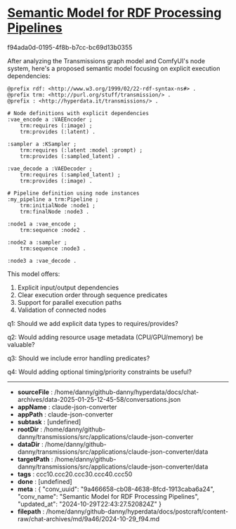 # [Semantic Model for RDF Processing Pipelines](https://claude.ai/chat/9a466658-cb08-4638-8fcd-1913caba6a24)

f94ada0d-0195-4f8b-b7cc-bc69d13b0355

 After analyzing the Transmissions graph model and ComfyUI's node system, here's a proposed semantic model focusing on explicit execution dependencies:

```turtle
@prefix rdf: <http://www.w3.org/1999/02/22-rdf-syntax-ns#> .
@prefix trm: <http://purl.org/stuff/transmission/> .
@prefix : <http://hyperdata.it/transmissions/> .

# Node definitions with explicit dependencies
:vae_encode a :VAEEncoder ;
    trm:requires (:image) ;
    trm:provides (:latent) .

:sampler a :KSampler ;
    trm:requires (:latent :model :prompt) ;
    trm:provides (:sampled_latent) .

:vae_decode a :VAEDecoder ;
    trm:requires (:sampled_latent) ;
    trm:provides (:image) .

# Pipeline definition using node instances
:my_pipeline a trm:Pipeline ;
    trm:initialNode :node1 ;
    trm:finalNode :node3 .

:node1 a :vae_encode ;
    trm:sequence :node2 .

:node2 a :sampler ;
    trm:sequence :node3 .

:node3 a :vae_decode .
```

This model offers:
1. Explicit input/output dependencies
2. Clear execution order through sequence predicates
3. Support for parallel execution paths
4. Validation of connected nodes

q1: Should we add explicit data types to requires/provides?

q2: Would adding resource usage metadata (CPU/GPU/memory) be valuable?

q3: Should we include error handling predicates?

q4: Would adding optional timing/priority constraints be useful?

---

* **sourceFile** : /home/danny/github-danny/hyperdata/docs/chat-archives/data-2025-01-25-12-45-58/conversations.json
* **appName** : claude-json-converter
* **appPath** : claude-json-converter
* **subtask** : [undefined]
* **rootDir** : /home/danny/github-danny/transmissions/src/applications/claude-json-converter
* **dataDir** : /home/danny/github-danny/transmissions/src/applications/claude-json-converter/data
* **targetPath** : /home/danny/github-danny/transmissions/src/applications/claude-json-converter/data
* **tags** : ccc10.ccc20.ccc30.ccc40.ccc50
* **done** : [undefined]
* **meta** : {
  "conv_uuid": "9a466658-cb08-4638-8fcd-1913caba6a24",
  "conv_name": "Semantic Model for RDF Processing Pipelines",
  "updated_at": "2024-10-29T22:43:27.520824Z"
}
* **filepath** : /home/danny/github-danny/hyperdata/docs/postcraft/content-raw/chat-archives/md/9a46/2024-10-29_f94.md